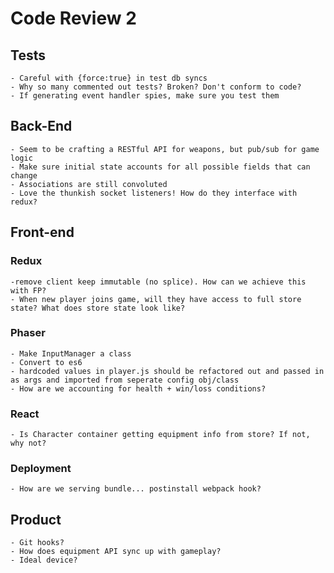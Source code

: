 # Code Review 2

## Tests
	- Careful with {force:true} in test db syncs
	- Why so many commented out tests? Broken? Don't conform to code?
	- If generating event handler spies, make sure you test them


## Back-End
	- Seem to be crafting a RESTful API for weapons, but pub/sub for game logic
	- Make sure initial state accounts for all possible fields that can change 
	- Associations are still convoluted
	- Love the thunkish socket listeners! How do they interface with redux?


## Front-end
	
### Redux 
	-remove client keep immutable (no splice). How can we achieve this with FP?
	- When new player joins game, will they have access to full store state? What does store state look like?

### Phaser
	- Make InputManager a class
	- Convert to es6
	- hardcoded values in player.js should be refactored out and passed in as args and imported from seperate config obj/class
	- How are we accounting for health + win/loss conditions?

### React
	- Is Character container getting equipment info from store? If not, why not?

### Deployment
	- How are we serving bundle... postinstall webpack hook?

## Product
	- Git hooks?
	- How does equipment API sync up with gameplay?
	- Ideal device?




